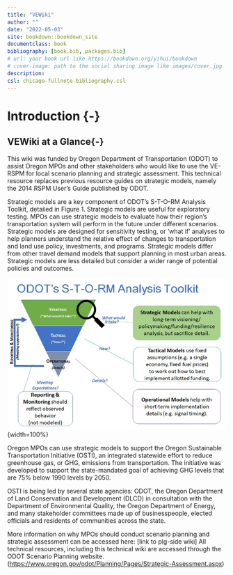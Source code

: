 ```yaml
--- 
title: "VEWiki"
author: ""
date: "2022-05-03"
site: bookdown::bookdown_site
documentclass: book
bibliography: [book.bib, packages.bib]
# url: your book url like https://bookdown.org/yihui/bookdown
# cover-image: path to the social sharing image like images/cover.jpg
description: 
csl: chicago-fullnote-bibliography.csl
---
```


# Introduction {-}

## VEWiki at a Glance{-}

This wiki was funded by Oregon Department of Transportation (ODOT) to assist Oregon MPOs and other stakeholders who would like to use the VE-RSPM for local scenario planning and strategic assessment. This technical resource replaces previous resource guides on strategic models, namely the 2014 RSPM User’s Guide published by ODOT.

Strategic models are a key component of ODOT’s S-T-O-RM Analysis Toolkit, detailed in Figure 1. Strategic models are useful for exploratory testing. MPOs can use strategic models to evaluate how their region’s transportation system will perform in the future under different scenarios. Strategic models are designed for sensitivity testing, or ‘what if’ analyses to help planners understand the relative effect of changes to transportation and land use policy, investments, and programs.
Strategic models differ from other travel demand models that support planning in most urban areas. Strategic models are less detailed but consider a wider range of potential policies and outcomes.  

![FIGURE 1. Oregon STORM framework. Source: ODOT](images/OR_STORM.jpg){width=100%}

Oregon MPOs can use strategic models to support the Oregon Sustainable Transportation Initiative (OSTI), an integrated statewide effort to reduce greenhouse gas, or GHG, emissions from transportation. The initiative was developed to support the state-mandated goal of achieving GHG levels that are 75% below 1990 levels by 2050. 

OSTI is being led by several state agencies: ODOT, the Oregon Department of Land Conservation and Development (DLCD) in consultation with the Department of Environmental Quality, the Oregon Department of Energy, and many stakeholder committees made up of businesspeople, elected officials and residents of communities across the state.

More information on why MPOs should conduct scenario planning and strategic assessment can be accessed here: [link to plg-side wiki]
All technical resources, including this technical wiki are accessed through the ODOT Scenario Planning website. (https://www.oregon.gov/odot/Planning/Pages/Strategic-Assessment.aspx) 


